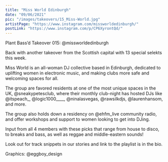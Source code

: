 ```yaml
---
title: "Miss World Edinburgh"
date: "09/06/2021"
pic: "/images/takeovers/15_Miss-World.jpg"
artistPage: "https://www.instagram.com/missworldedinburgh/"
postLink: "https://www.instagram.com/p/CP6XyrontQd/"
---
```


Plant Bass’d Takeover 015: @missworldedinburgh

Back with another takeover from the Scottish capital with 13 special selekts this week.

Miss World is an all-woman DJ collective based in Edinburgh, dedicated to uplifting women in electronic music, and making clubs more safe and welcoming spaces for all.

The group are favored residents at one of the most unique spaces in the UK, @sneakypetesclub, where their monthly club-night has hosted DJs like @itspeach\_, @logic1000\_\_\_\_, @ninalasvegas, @rawsilkdjs, @laurenhansom, and more.

The group also holds down a residency on @ehfm_live community radio, and offer workshops and support to women looking to get into DJing.

Input from all 4 members with these picks that range from house to disco, to breaks and bass, as well as reggae and middle-eastern sounds!

Look out for track snippets in our stories and link to the playlist is in the bio.

Graphics: @eggboy_design
